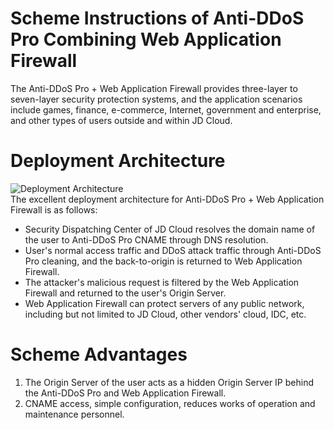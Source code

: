 # Scheme Instructions of Anti-DDoS Pro Combining Web Application Firewall

The Anti-DDoS Pro + Web Application Firewall provides three-layer to seven-layer security protection systems, and the application scenarios include games, finance, e-commerce, Internet, government and enterprise, and other types of users outside and within JD Cloud.

# Deployment Architecture
![Deployment Architecture](https://github.com/jdcloudcom/cn/blob/edit/image/Advanced%20Anti-DDoS/Best-Practice02.png)<Br/>
The excellent deployment architecture for Anti-DDoS Pro + Web Application Firewall is as follows:
- Security Dispatching Center of JD Cloud resolves the domain name of the user to Anti-DDoS Pro CNAME through DNS resolution.
- User's normal access traffic and DDoS attack traffic through Anti-DDoS Pro cleaning, and the back-to-origin is returned to Web Application Firewall.
- The attacker's malicious request is filtered by the Web Application Firewall and returned to the user's Origin Server.
- Web Application Firewall can protect servers of any public network, including but not limited to JD Cloud, other vendors' cloud, IDC, etc.

# Scheme Advantages
1. The Origin Server of the user acts as a hidden Origin Server IP behind the Anti-DDoS Pro and Web Application Firewall.
2. CNAME access, simple configuration, reduces works of operation and maintenance personnel.
